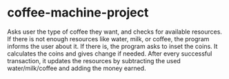 # coffee-machine-project

Asks user the type of coffee they want, and checks for available resources. 
If there is not enough resources like water, milk, or coffee, the program 
informs the user about it. If there is, the program asks to inset the coins. 
It calculates the coins and gives change if needed. After every successful transaction, 
it updates the resources by subtracting the used water/milk/coffee and adding the money earned. 